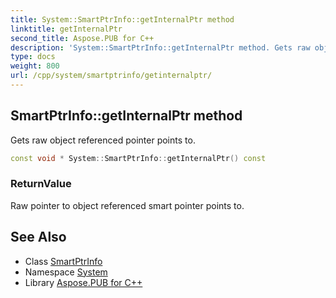 ```yaml
---
title: System::SmartPtrInfo::getInternalPtr method
linktitle: getInternalPtr
second_title: Aspose.PUB for C++
description: 'System::SmartPtrInfo::getInternalPtr method. Gets raw object referenced pointer points to in C++.'
type: docs
weight: 800
url: /cpp/system/smartptrinfo/getinternalptr/
---
```

## SmartPtrInfo::getInternalPtr method


Gets raw object referenced pointer points to.

```cpp
const void * System::SmartPtrInfo::getInternalPtr() const
```


### ReturnValue

Raw pointer to object referenced smart pointer points to.

## See Also

* Class [SmartPtrInfo](../)
* Namespace [System](../../)
* Library [Aspose.PUB for C++](../../../)

